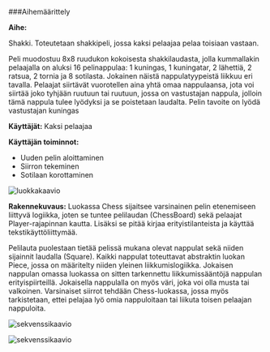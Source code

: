 ###Aihemäärittely

**Aihe:** 

Shakki. Toteutetaan shakkipeli, jossa kaksi pelaajaa pelaa toisiaan vastaan. 

Peli muodostuu 8x8 ruudukon kokoisesta shakkilaudasta, jolla kummallakin pelaajalla on aluksi 16 pelinappulaa: 1 kuningas, 1 kuningatar, 2 lähettiä, 2 ratsua, 2 tornia ja 8 sotilasta. Jokainen näistä nappulatyypeistä liikkuu eri tavalla. Pelaajat siirtävät vuorotellen aina yhtä omaa nappulaansa, jota voi siirtää joko tyhjään ruutuun tai ruutuun, jossa on vastustajan nappula, jolloin tämä nappula tulee lyödyksi ja se poistetaan laudalta. Pelin tavoite on lyödä vastustajan kuningas

**Käyttäjät:** Kaksi pelaajaa

**Käyttäjän toiminnot:**

- Uuden pelin aloittaminen
- Siirron tekeminen
- Sotilaan korottaminen

![luokkakaavio](http://yuml.me/9ad82764 "Määrittelyvaiheen luokkakaavio")

**Rakennekuvaus:**
Luokassa Chess sijaitsee varsinainen pelin etenemiseen liittyvä logiikka, joten se tuntee pelilaudan (ChessBoard) sekä pelaajat Player-rajapinnan kautta. Lisäksi se pitää kirjaa erityistilanteista ja käyttää tekstikäyttöliittymää. 

Pelilauta puolestaan tietää pelissä mukana olevat nappulat sekä niiden sijainnit laudalla (Square). Kaikki nappulat toteuttavat abstraktin luokan Piece, jossa on määritelty niiden yleinen liikkumislogiikka. Jokaisen nappulan omassa luokassa on sitten tarkennettu liikkumissääntöjä nappulan erityispiirteillä. Jokaisella nappulalla on myös väri, joka voi olla musta tai valkoinen. Varsinaiset siirrot tehdään Chess-luokassa, jossa myös tarkistetaan, ettei pelajaa lyö omia nappuloitaan tai liikuta toisen pelaajan nappuloita.


![sekvenssikaavio](https://www.websequencediagrams.com/cgi-bin/cdraw?lz=dGl0bGUgTGFpbGxpc2VuIHNpaXJyb24gdGVrZW1pbmVuCgpDaGVzcy0-Qm9hcmQ6IGdldFBpZWNlKGZyb20pCgARBSAtLT4gACIFOiBtb3ZpbmcAHgUAIhh0bwAlE2NhcHR1cmVkADQGAG0IAGYFOiBsZWdhbE1vdgBwBiwgdG8sIGJvYXJkKQoAgQgFLS0-AHgHdHJ1AG8JADYHZ2V0Q29sb3IoABwRABIFAGIJbGF5ZXIAgTkIT3duAIFhBgCBRQspCgAeBgBkCmZhbHMAgSMKAIIbB3MAghoIAIIACywgdG8pABAYbnVsbCwgAIJKBgB-D2NoYW5nZVR1cm4oKQoK&s=napkin "Laillisen siirron tekeminen")

![sekvenssikaavio](https://www.websequencediagrams.com/cgi-bin/cdraw?lz=dGl0bGUgTGFpdHRvbWFuIHNpaXJyb24geXJpdHTDpG1pbmVuCgpDaGVzcy0-Qm9hcmQ6IGdldFBpZWNlKGZyb20pCgARBSAtLT4gACIFOiBtb3ZpbmcAHgUAIhh0bwAlE2NhcHR1cmVkADQGAG0IAGYFOiBsZWdhbE1vdgBwBiwgdG8sIGJvYXJkKQoAgQgFLS0-AHgHZmFscwBwCVNjcmVlbjogVmlyaGVpbG1vaXR1cwCBXQllcMOkb25uaXN0dW1pc2VzdGEKCg&s=napkin "Laittoman siirron yrittäminen")
